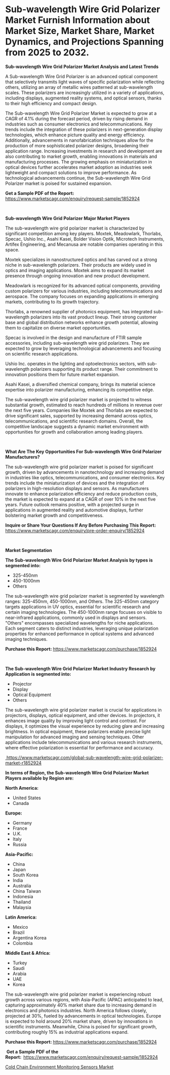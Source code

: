<p><h1>Sub-wavelength Wire Grid Polarizer Market Furnish Information about Market Size, Market Share, Market Dynamics, and Projections Spanning from 2025 to 2032.</h1></p><p><strong>Sub-wavelength Wire Grid Polarizer Market Analysis and Latest Trends</strong></p>
<p><p>A Sub-wavelength Wire Grid Polarizer is an advanced optical component that selectively transmits light waves of specific polarization while reflecting others, utilizing an array of metallic wires patterned at sub-wavelength scales. These polarizers are increasingly utilized in a variety of applications, including displays, augmented reality systems, and optical sensors, thanks to their high efficiency and compact design.</p><p>The Sub-wavelength Wire Grid Polarizer Market is expected to grow at a CAGR of 4.1% during the forecast period, driven by rising demand in industries such as consumer electronics and telecommunications. Key trends include the integration of these polarizers in next-generation display technologies, which enhance picture quality and energy efficiency. Additionally, advancements in nanofabrication techniques allow for the production of more sophisticated polarizer designs, broadening their application range. Increasing investments in research and development are also contributing to market growth, enabling innovations in materials and manufacturing processes. The growing emphasis on miniaturization in optical devices further accelerates market adoption as industries seek lightweight and compact solutions to improve performance. As technological advancements continue, the Sub-wavelength Wire Grid Polarizer market is poised for sustained expansion.</p></p>
<p><strong>Get a Sample PDF of the Report:&nbsp;</strong> <a href="https://www.marketscagr.com/enquiry/request-sample/1852924?utm_campaign=1869&utm_medium=2&utm_source=Github&utm_content=ia&utm_term=13022025&utm_id=sub-wavelength-wire-grid-polarizer">https://www.marketscagr.com/enquiry/request-sample/1852924</a></p>
<p>&nbsp;</p>
<p><strong>Sub-wavelength Wire Grid Polarizer Major Market Players</strong></p>
<p><p>The sub-wavelength wire grid polarizer market is characterized by significant competition among key players. Moxtek, Meadowlark, Thorlabs, Specac, Ushio Inc., Asahi Kasei, Bolder Vision Optik, Microtech Instruments, Artifex Engineering, and Mecanusa are notable companies operating in this space. </p><p>Moxtek specializes in nanostructured optics and has carved out a strong niche in sub-wavelength polarizers. Their products are widely used in optics and imaging applications. Moxtek aims to expand its market presence through ongoing innovation and new product development.</p><p>Meadowlark is recognized for its advanced optical components, providing custom polarizers for various industries, including telecommunications and aerospace. The company focuses on expanding applications in emerging markets, contributing to its growth trajectory.</p><p>Thorlabs, a renowned supplier of photonics equipment, has integrated sub-wavelength polarizers into its vast product lineup. Their strong customer base and global distribution networks enhance growth potential, allowing them to capitalize on diverse market opportunities.</p><p>Specac is involved in the design and manufacture of FTIR sample accessories, including sub-wavelength wire grid polarizers. They are expected to grow by leveraging technological advancements and focusing on scientific research applications.</p><p>Ushio Inc. operates in the lighting and optoelectronics sectors, with sub-wavelength polarizers supporting its product range. Their commitment to innovation positions them for future market expansion.</p><p>Asahi Kasei, a diversified chemical company, brings its material science expertise into polarizer manufacturing, enhancing its competitive edge.</p><p>The sub-wavelength wire grid polarizer market is projected to witness substantial growth, estimated to reach hundreds of millions in revenue over the next five years. Companies like Moxtek and Thorlabs are expected to drive significant sales, supported by increasing demand across optics, telecommunications, and scientific research domains. Overall, the competitive landscape suggests a dynamic market environment with opportunities for growth and collaboration among leading players.</p></p>
<p>&nbsp;</p>
<p><strong>What Are The Key Opportunities For Sub-wavelength Wire Grid Polarizer Manufacturers?</strong></p>
<p><p>The sub-wavelength wire grid polarizer market is poised for significant growth, driven by advancements in nanotechnology and increasing demand in industries like optics, telecommunications, and consumer electronics. Key trends include the miniaturization of devices and the integration of polarizers in high-resolution displays and sensors. As manufacturers innovate to enhance polarization efficiency and reduce production costs, the market is expected to expand at a CAGR of over 10% in the next five years. Future outlook remains positive, with a projected surge in applications in augmented reality and automotive displays, further bolstering market growth and competitiveness.</p></p>
<p><strong>Inquire or Share Your Questions If Any Before Purchasing This Report:</strong> <a href="https://www.marketscagr.com/enquiry/pre-order-enquiry/1852924?utm_campaign=1869&utm_medium=2&utm_source=Github&utm_content=ia&utm_term=13022025&utm_id=sub-wavelength-wire-grid-polarizer">https://www.marketscagr.com/enquiry/pre-order-enquiry/1852924</a></p>
<p>&nbsp;</p>
<p><strong>Market Segmentation</strong></p>
<p><strong>The Sub-wavelength Wire Grid Polarizer Market Analysis by types is segmented into:</strong></p>
<p><ul><li>325-450nm</li><li>450-1000nm</li><li>Others</li></ul></p>
<p><p>The sub-wavelength wire grid polarizer market is segmented by wavelength ranges: 325-450nm, 450-1000nm, and Others. The 325-450nm category targets applications in UV optics, essential for scientific research and certain imaging technologies. The 450-1000nm range focuses on visible to near-infrared applications, commonly used in displays and sensors. "Others" encompasses specialized wavelengths for niche applications. Each segment caters to distinct industries, leveraging unique polarization properties for enhanced performance in optical systems and advanced imaging techniques.</p></p>
<p><strong>Purchase this Report:&nbsp;</strong><a href="https://www.marketscagr.com/purchase/1852924?utm_campaign=1869&utm_medium=2&utm_source=Github&utm_content=ia&utm_term=13022025&utm_id=sub-wavelength-wire-grid-polarizer">https://www.marketscagr.com/purchase/1852924</a></p>
<p>&nbsp;</p>
<p><strong>The Sub-wavelength Wire Grid Polarizer Market Industry Research by Application is segmented into:</strong></p>
<p><ul><li>Projector</li><li>Display</li><li>Optical Equipment</li><li>Others</li></ul></p>
<p><p>The sub-wavelength wire grid polarizer market is crucial for applications in projectors, displays, optical equipment, and other devices. In projectors, it enhances image quality by improving light control and contrast. For displays, it optimizes the visual experience by reducing glare and increasing brightness. In optical equipment, these polarizers enable precise light manipulation for advanced imaging and sensing techniques. Other applications include telecommunications and various research instruments, where effective polarization is essential for performance and accuracy.</p></p>
<p><a href="https://www.marketscagr.com/global-sub-wavelength-wire-grid-polarizer-market-r1852924?utm_campaign=1869&utm_medium=2&utm_source=Github&utm_content=ia&utm_term=13022025&utm_id=sub-wavelength-wire-grid-polarizer">&nbsp;https://www.marketscagr.com/global-sub-wavelength-wire-grid-polarizer-market-r1852924</a></p>
<p><strong>In terms of Region, the Sub-wavelength Wire Grid Polarizer Market Players available by Region are:</strong></p>
<p>
    <p> <strong> North America: </strong>
        <ul>
            <li>United States</li>
            <li>Canada</li>
        </ul>
        </p> 
    <p> <strong> Europe: </strong>
        <ul>
            <li>Germany</li>
            <li>France</li>
            <li>U.K.</li>
            <li>Italy</li>
            <li>Russia</li>
        </ul>
        </p> 
    <p> <strong> Asia-Pacific: </strong>
        <ul>
            <li>China</li>
            <li>Japan</li>
            <li>South Korea</li>
            <li>India</li>
            <li>Australia</li>
            <li>China Taiwan</li>
            <li>Indonesia</li>
            <li>Thailand</li>
            <li>Malaysia</li>
        </ul>
        </p> 
    <p> <strong> Latin America: </strong>
        <ul>
            <li>Mexico</li>
            <li>Brazil</li>
            <li>Argentina Korea</li>
            <li>Colombia</li>
        </ul>
        </p> 
    <p> <strong> Middle East & Africa: </strong>
        <ul>
            <li>Turkey</li>
            <li>Saudi</li>
            <li>Arabia</li>
            <li>UAE</li>
            <li>Korea</li>
        </ul>
    </p>
    </p>
<p><p>The sub-wavelength wire grid polarizer market is experiencing robust growth across various regions, with Asia-Pacific (APAC) anticipated to lead, capturing approximately 40% market share due to increasing demand in electronics and photonics industries. North America follows closely, projected at 30%, fueled by advancements in optical technologies. Europe is expected to hold around 20% market share, driven by innovations in scientific instruments. Meanwhile, China is poised for significant growth, contributing roughly 15% as industrial applications expand.</p></p>
<p><strong>Purchase this Report: </strong><a href="https://www.marketscagr.com/purchase/1852924?utm_campaign=1869&utm_medium=2&utm_source=Github&utm_content=ia&utm_term=13022025&utm_id=sub-wavelength-wire-grid-polarizer">https://www.marketscagr.com/purchase/1852924</a></p>
<p>&nbsp;<strong>Get a Sample PDF of the Report:&nbsp;&nbsp;</strong><a href="https://www.marketscagr.com/enquiry/request-sample/1852924?utm_campaign=1869&utm_medium=2&utm_source=Github&utm_content=ia&utm_term=13022025&utm_id=sub-wavelength-wire-grid-polarizer">https://www.marketscagr.com/enquiry/request-sample/1852924</a></p>
<p><strong></strong></p>
<p><p><a href="https://github.com/provorikovar/Market-Research-Report-List-7/blob/main/cold-chain-environment-monitoring-sensors-market.md?utm_campaign=1869&utm_medium=2&utm_source=Github&utm_content=ia&utm_term=13022025&utm_id=sub-wavelength-wire-grid-polarizer">Cold Chain Environment Monitoring Sensors Market</a></p></p>